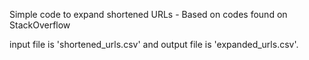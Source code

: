 Simple code to expand shortened URLs - Based on codes found on StackOverflow

input file is 'shortened_urls.csv' and output file is 'expanded_urls.csv'.
